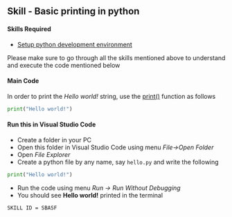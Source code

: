 ## Skill - Basic printing in python

#### Skills Required
* [Setup python development environment](https://nagasudhir.blogspot.com/2020/04/setup-python-development-environment_14.html)

Please make sure to go through all the skills mentioned above to understand and execute the code mentioned below

#### Main Code
In order to print the _Hello world!_ string, use the [print()](http://docs.python.org/library/functions.html#print "(in Python v2.7)") function as follows
```python
print("Hello world!")
```

#### Run this in Visual Studio Code
* Create a folder in your PC
* Open this folder in Visual Studio Code using menu _File->Open Folder_
* Open _File Explorer_
* Create a python file by any name, say ```hello.py``` and write the following
```python
print("Hello world!")
```
* Run the code using menu _Run -> Run Without Debugging_
* You should see __Hello world!__ printed in the terminal

```SKILL ID = SBASF```
<!--stackedit_data:
eyJwcm9wZXJ0aWVzIjoidGl0bGU6IEJhc2ljIHByaW50aW5nIG
luIHB5dGhvblxuYXV0aG9yOiBOYWdhc3VkaGlyIFB1bGxhXG50
YWdzOiAncHl0aG9uLCBsZWFybmluZywgdHV0b3JpYWwnXG5jYX
RlZ29yaWVzOiB0YW1pbmdfcHl0aG9uX3NraWxsXG5kYXRlOiAn
MjAyMC0wNC0xNSdcbiIsImhpc3RvcnkiOlstOTEyOTUxMTc2LC
0yMDcwMTQxMjgwLDQyMTYwNzk3NywtMTI2MzI0NTU4MCwxMzU5
MjQyOTYyLDc3NjczMzI4NF19
-->